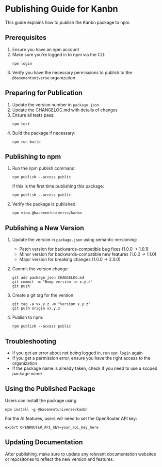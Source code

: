 # Publishing Guide for Kanbn

This guide explains how to publish the Kanbn package to npm.

## Prerequisites

1. Ensure you have an npm account
2. Make sure you're logged in to npm via the CLI:
   ```
   npm login
   ```
3. Verify you have the necessary permissions to publish to the `@basementuniverse` organization

## Preparing for Publication

1. Update the version number in `package.json`
2. Update the CHANGELOG.md with details of changes
3. Ensure all tests pass:
   ```
   npm test
   ```
4. Build the package if necessary:
   ```
   npm run build
   ```

## Publishing to npm

1. Run the npm publish command:
   ```
   npm publish --access public
   ```
   
   If this is the first time publishing this package:
   ```
   npm publish --access public
   ```

2. Verify the package is published:
   ```
   npm view @basementuniverse/kanbn
   ```

## Publishing a New Version

1. Update the version in `package.json` using semantic versioning:
   - Patch version for backwards-compatible bug fixes (1.0.0 → 1.0.1)
   - Minor version for backwards-compatible new features (1.0.0 → 1.1.0)
   - Major version for breaking changes (1.0.0 → 2.0.0)

2. Commit the version change:
   ```
   git add package.json CHANGELOG.md
   git commit -m "Bump version to x.y.z"
   git push
   ```

3. Create a git tag for the version:
   ```
   git tag -a vx.y.z -m "Version x.y.z"
   git push origin vx.y.z
   ```

4. Publish to npm:
   ```
   npm publish --access public
   ```

## Troubleshooting

- If you get an error about not being logged in, run `npm login` again
- If you get a permission error, ensure you have the right access to the organization
- If the package name is already taken, check if you need to use a scoped package name

## Using the Published Package

Users can install the package using:

```
npm install -g @basementuniverse/kanbn
```

For the AI features, users will need to set the OpenRouter API key:

```
export OPENROUTER_API_KEY=your_api_key_here
```

## Updating Documentation

After publishing, make sure to update any relevant documentation websites or repositories to reflect the new version and features.
